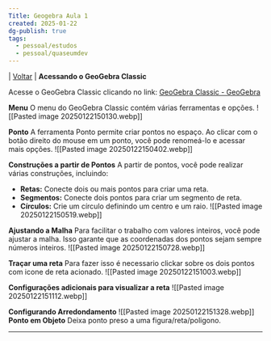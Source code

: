 ```yaml
---
Title: Geogebra Aula 1
created: 2025-01-22
dg-publish: true
tags:
  - pessoal/estudos
  - pessoal/quaseumdev
---
```

| [Voltar](index) |
**Acessando o GeoGebra Classic**

Acesse o GeoGebra Classic clicando no link:
[GeoGebra Classic - GeoGebra](https://www.geogebra.org/classic)

**Menu**
O menu do GeoGebra Classic contém várias ferramentas e opções.
![[Pasted image 20250122150130.webp]]

**Ponto**
A ferramenta Ponto permite criar pontos no espaço. Ao clicar com o botão direito do mouse em um ponto, você pode renomeá-lo e acessar mais opções.
![[Pasted image 20250122150402.webp]]

**Construções a partir de Pontos**
A partir de pontos, você pode realizar várias construções, incluindo:
* **Retas:** Conecte dois ou mais pontos para criar uma reta.
* **Segmentos:** Conecte dois pontos para criar um segmento de reta.
* **Círculos:** Crie um círculo definindo um centro e um raio.
![[Pasted image 20250122150519.webp]]

**Ajustando a Malha**
Para facilitar o trabalho com valores inteiros, você pode ajustar a malha. Isso garante que as coordenadas dos pontos sejam sempre números inteiros.
![[Pasted image 20250122150728.webp]]

**Traçar uma reta**
Para fazer isso é necessario clickar sobre os dois pontos com icone de reta acionado.
![[Pasted image 20250122151003.webp]]

**Configurações adicionais para visualizar a reta**
![[Pasted image 20250122151112.webp]]

**Configurando Arredondamento**
![[Pasted image 20250122151328.webp]]
**Ponto em Objeto**
Deixa ponto preso a uma figura/reta/poligono.
****